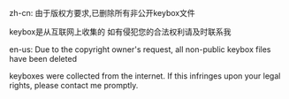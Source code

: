 zh-cn:
由于版权方要求,已删除所有非公开keybox文件

keybox是从互联网上收集的
如有侵犯您的合法权利请及时联系我



en-us:
Due to the copyright owner's request, all non-public keybox files have been deleted

keyboxes were collected from the internet.
If this infringes upon your legal rights, please contact me promptly.